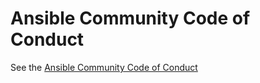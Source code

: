 # Ansible Community Code of Conduct

See the [Ansible Community Code of Conduct](https://docs.ansible.com/ansible/latest/community/code_of_conduct.html)
